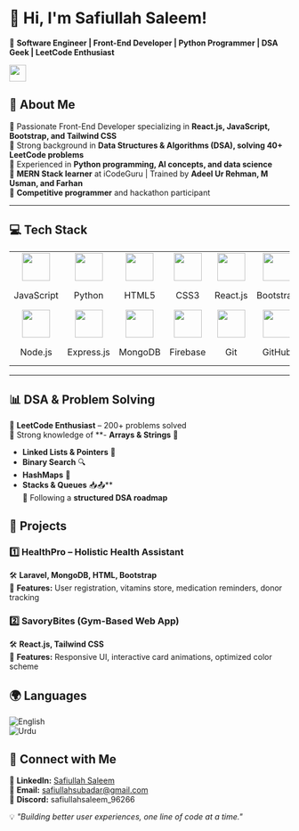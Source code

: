 # 👋 Hi, I'm Safiullah Saleem!  

🚀 **Software Engineer | Front-End Developer | Python Programmer | DSA Geek | LeetCode Enthusiast**  

<img src="https://media.giphy.com/media/hvRJCLFzcasrR4ia7z/giphy.gif" width="30px">  

## 🌟 About Me  
🔹 Passionate Front-End Developer specializing in **React.js, JavaScript, Bootstrap, and Tailwind CSS**  
🔹 Strong background in **Data Structures & Algorithms (DSA), solving 40+ LeetCode problems**  
🔹 Experienced in **Python programming, AI concepts, and data science**  
🔹 **MERN Stack learner** at iCodeGuru | Trained by **Adeel Ur Rehman, M Usman, and Farhan**  
🔹 **Competitive programmer** and hackathon participant  

---

## 💻 Tech Stack  

<table>
  <tr>
    <td align="center"><img src="https://cdn.jsdelivr.net/gh/devicons/devicon/icons/javascript/javascript-original.svg" width="50px"/></td>
    <td align="center"><img src="https://cdn.jsdelivr.net/gh/devicons/devicon/icons/python/python-original.svg" width="50px"/></td>
    <td align="center"><img src="https://cdn.jsdelivr.net/gh/devicons/devicon/icons/html5/html5-original.svg" width="50px"/></td>
    <td align="center"><img src="https://cdn.jsdelivr.net/gh/devicons/devicon/icons/css3/css3-original.svg" width="50px"/></td>
    <td align="center"><img src="https://cdn.jsdelivr.net/gh/devicons/devicon/icons/react/react-original.svg" width="50px"/></td>
    <td align="center"><img src="https://cdn.jsdelivr.net/gh/devicons/devicon/icons/bootstrap/bootstrap-original.svg" width="50px"/></td>
    <td align="center"><img src="https://cdn.jsdelivr.net/gh/devicons/devicon/icons/tailwindcss/tailwindcss-original.svg" width="50px"/></td>
  </tr>
  <tr>
    <td align="center">JavaScript</td>
    <td align="center">Python</td>
    <td align="center">HTML5</td>
    <td align="center">CSS3</td>
    <td align="center">React.js</td>
    <td align="center">Bootstrap</td>
    <td align="center">Tailwind CSS</td>
  </tr>
  <tr>
    <td align="center"><img src="https://cdn.jsdelivr.net/gh/devicons/devicon/icons/nodejs/nodejs-original.svg" width="50px"/></td>
    <td align="center"><img src="https://cdn.jsdelivr.net/gh/devicons/devicon/icons/express/express-original.svg" width="50px"/></td>
    <td align="center"><img src="https://cdn.jsdelivr.net/gh/devicons/devicon/icons/mongodb/mongodb-original.svg" width="50px"/></td>
    <td align="center"><img src="https://cdn.jsdelivr.net/gh/devicons/devicon/icons/firebase/firebase-plain.svg" width="50px"/></td>
    <td align="center"><img src="https://cdn.jsdelivr.net/gh/devicons/devicon/icons/git/git-original.svg" width="50px"/></td>
    <td align="center"><img src="https://cdn.jsdelivr.net/gh/devicons/devicon/icons/github/github-original.svg" width="50px"/></td>
    <td align="center"><img src="https://cdn.jsdelivr.net/gh/devicons/devicon/icons/vscode/vscode-original.svg" width="50px"/></td>
  </tr>
  <tr>
    <td align="center">Node.js</td>
    <td align="center">Express.js</td>
    <td align="center">MongoDB</td>
    <td align="center">Firebase</td>
    <td align="center">Git</td>
    <td align="center">GitHub</td>
    <td align="center">VS Code</td>
  </tr>
</table>

---

## 📊 DSA & Problem Solving  
🔹 **LeetCode Enthusiast** – 200+ problems solved  
🔹 Strong knowledge of **- **Arrays & Strings** 📜  
   - **Linked Lists & Pointers** 🔗  
   - **Binary Search** 🔍  
   - **HashMaps** 🔄    
   - **Stacks & Queues** 📥📤**  
🔹 Following a **structured DSA roadmap**  

## 📌 Projects  
### 1️⃣ **HealthPro – Holistic Health Assistant**  
🛠 **Laravel, MongoDB, HTML, Bootstrap**  
📌 **Features:** User registration, vitamins store, medication reminders, donor tracking  

### 2️⃣ **SavoryBites (Gym-Based Web App)**  
🛠 **React.js, Tailwind CSS**  
📌 **Features:** Responsive UI, interactive card animations, optimized color scheme  

## 🌍 Languages  
![English](https://img.shields.io/badge/English-Fluent-blue)  
![Urdu](https://img.shields.io/badge/Urdu-Native-green)  

## 🚀 Connect with Me  
🔗 **LinkedIn:** [Safiullah Saleem](https://www.linkedin.com/in/safiullah-saleem-51a0912a1/)  
📧 **Email:** safiullahsubadar@gmail.com  
💬 **Discord:** safiullahsaleem_96266  

💡 _"Building better user experiences, one line of code at a time."_  
